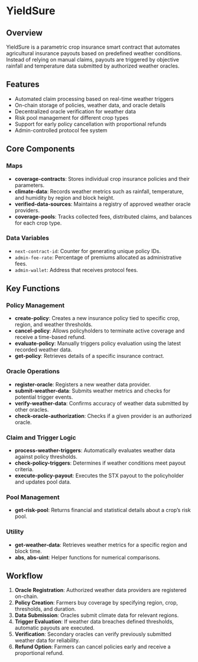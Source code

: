 # YieldSure

## Overview

YieldSure is a parametric crop insurance smart contract that automates agricultural insurance payouts based on predefined weather conditions. Instead of relying on manual claims, payouts are triggered by objective rainfall and temperature data submitted by authorized weather oracles.

## Features

* Automated claim processing based on real-time weather triggers
* On-chain storage of policies, weather data, and oracle details
* Decentralized oracle verification for weather data
* Risk pool management for different crop types
* Support for early policy cancellation with proportional refunds
* Admin-controlled protocol fee system

## Core Components

### Maps

* **coverage-contracts**: Stores individual crop insurance policies and their parameters.
* **climate-data**: Records weather metrics such as rainfall, temperature, and humidity by region and block height.
* **verified-data-sources**: Maintains a registry of approved weather oracle providers.
* **coverage-pools**: Tracks collected fees, distributed claims, and balances for each crop type.

### Data Variables

* `next-contract-id`: Counter for generating unique policy IDs.
* `admin-fee-rate`: Percentage of premiums allocated as administrative fees.
* `admin-wallet`: Address that receives protocol fees.

## Key Functions

### Policy Management

* **create-policy**: Creates a new insurance policy tied to specific crop, region, and weather thresholds.
* **cancel-policy**: Allows policyholders to terminate active coverage and receive a time-based refund.
* **evaluate-policy**: Manually triggers policy evaluation using the latest recorded weather data.
* **get-policy**: Retrieves details of a specific insurance contract.

### Oracle Operations

* **register-oracle**: Registers a new weather data provider.
* **submit-weather-data**: Submits weather metrics and checks for potential trigger events.
* **verify-weather-data**: Confirms accuracy of weather data submitted by other oracles.
* **check-oracle-authorization**: Checks if a given provider is an authorized oracle.

### Claim and Trigger Logic

* **process-weather-triggers**: Automatically evaluates weather data against policy thresholds.
* **check-policy-triggers**: Determines if weather conditions meet payout criteria.
* **execute-policy-payout**: Executes the STX payout to the policyholder and updates pool data.

### Pool Management

* **get-risk-pool**: Returns financial and statistical details about a crop’s risk pool.

### Utility

* **get-weather-data**: Retrieves weather metrics for a specific region and block time.
* **abs**, **abs-uint**: Helper functions for numerical comparisons.

## Workflow

1. **Oracle Registration**: Authorized weather data providers are registered on-chain.
2. **Policy Creation**: Farmers buy coverage by specifying region, crop, thresholds, and duration.
3. **Data Submission**: Oracles submit climate data for relevant regions.
4. **Trigger Evaluation**: If weather data breaches defined thresholds, automatic payouts are executed.
5. **Verification**: Secondary oracles can verify previously submitted weather data for reliability.
6. **Refund Option**: Farmers can cancel policies early and receive a proportional refund.
